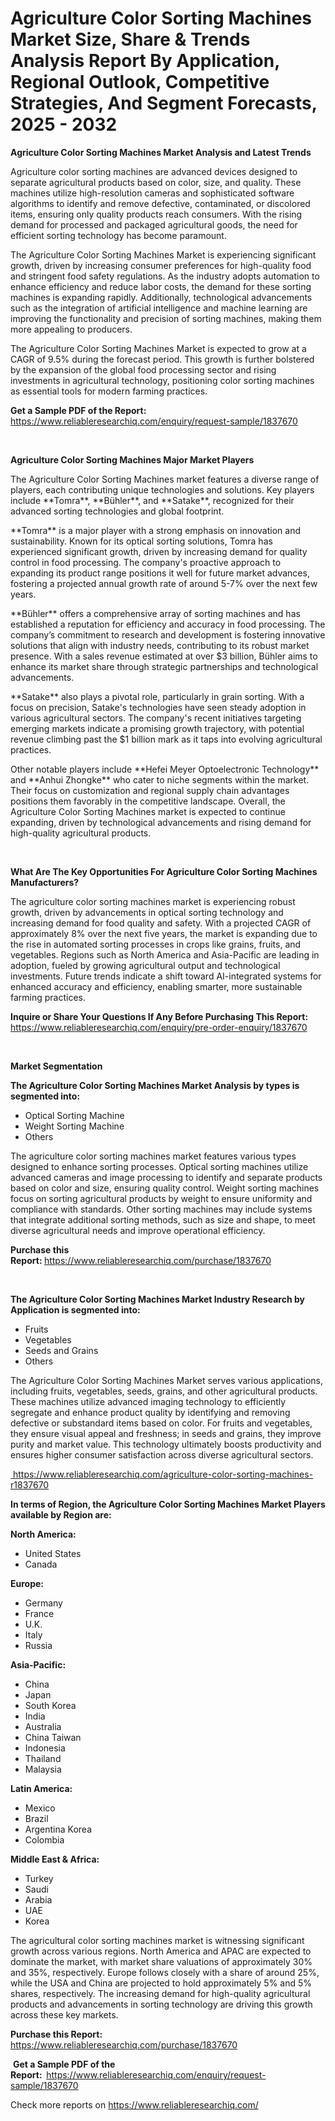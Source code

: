 <p><h1>Agriculture Color Sorting Machines Market Size, Share & Trends Analysis Report By Application, Regional Outlook, Competitive Strategies, And Segment Forecasts, 2025 - 2032</h1></p><p><strong>Agriculture Color Sorting Machines Market Analysis and Latest Trends</strong></p>
<p><p>Agriculture color sorting machines are advanced devices designed to separate agricultural products based on color, size, and quality. These machines utilize high-resolution cameras and sophisticated software algorithms to identify and remove defective, contaminated, or discolored items, ensuring only quality products reach consumers. With the rising demand for processed and packaged agricultural goods, the need for efficient sorting technology has become paramount.</p><p>The Agriculture Color Sorting Machines Market is experiencing significant growth, driven by increasing consumer preferences for high-quality food and stringent food safety regulations. As the industry adopts automation to enhance efficiency and reduce labor costs, the demand for these sorting machines is expanding rapidly. Additionally, technological advancements such as the integration of artificial intelligence and machine learning are improving the functionality and precision of sorting machines, making them more appealing to producers.</p><p>The Agriculture Color Sorting Machines Market is expected to grow at a CAGR of 9.5% during the forecast period. This growth is further bolstered by the expansion of the global food processing sector and rising investments in agricultural technology, positioning color sorting machines as essential tools for modern farming practices.</p></p>
<p><strong>Get a Sample PDF of the Report:&nbsp;</strong> <a href="https://www.reliableresearchiq.com/enquiry/request-sample/1837670?utm_campaign=2326&utm_medium=2&utm_source=Github&utm_content=ia&utm_term=28022025&utm_id=agriculture-color-sorting-machines">https://www.reliableresearchiq.com/enquiry/request-sample/1837670</a></p>
<p>&nbsp;</p>
<p><strong>Agriculture Color Sorting Machines Major Market Players</strong></p>
<p><p>The Agriculture Color Sorting Machines market features a diverse range of players, each contributing unique technologies and solutions. Key players include **Tomra**, **Bühler**, and **Satake**, recognized for their advanced sorting technologies and global footprint.</p><p>**Tomra** is a major player with a strong emphasis on innovation and sustainability. Known for its optical sorting solutions, Tomra has experienced significant growth, driven by increasing demand for quality control in food processing. The company's proactive approach to expanding its product range positions it well for future market advances, fostering a projected annual growth rate of around 5-7% over the next few years.</p><p>**Bühler** offers a comprehensive array of sorting machines and has established a reputation for efficiency and accuracy in food processing. The company’s commitment to research and development is fostering innovative solutions that align with industry needs, contributing to its robust market presence. With a sales revenue estimated at over $3 billion, Bühler aims to enhance its market share through strategic partnerships and technological advancements.</p><p>**Satake** also plays a pivotal role, particularly in grain sorting. With a focus on precision, Satake's technologies have seen steady adoption in various agricultural sectors. The company's recent initiatives targeting emerging markets indicate a promising growth trajectory, with potential revenue climbing past the $1 billion mark as it taps into evolving agricultural practices.</p><p>Other notable players include **Hefei Meyer Optoelectronic Technology** and **Anhui Zhongke** who cater to niche segments within the market. Their focus on customization and regional supply chain advantages positions them favorably in the competitive landscape. Overall, the Agriculture Color Sorting Machines market is expected to continue expanding, driven by technological advancements and rising demand for high-quality agricultural products.</p></p>
<p>&nbsp;</p>
<p><strong>What Are The Key Opportunities For Agriculture Color Sorting Machines Manufacturers?</strong></p>
<p><p>The agriculture color sorting machines market is experiencing robust growth, driven by advancements in optical sorting technology and increasing demand for food quality and safety. With a projected CAGR of approximately 8% over the next five years, the market is expanding due to the rise in automated sorting processes in crops like grains, fruits, and vegetables. Regions such as North America and Asia-Pacific are leading in adoption, fueled by growing agricultural output and technological investments. Future trends indicate a shift toward AI-integrated systems for enhanced accuracy and efficiency, enabling smarter, more sustainable farming practices.</p></p>
<p><strong>Inquire or Share Your Questions If Any Before Purchasing This Report:</strong> <a href="https://www.reliableresearchiq.com/enquiry/pre-order-enquiry/1837670?utm_campaign=2326&utm_medium=2&utm_source=Github&utm_content=ia&utm_term=28022025&utm_id=agriculture-color-sorting-machines">https://www.reliableresearchiq.com/enquiry/pre-order-enquiry/1837670</a></p>
<p>&nbsp;</p>
<p><strong>Market Segmentation</strong></p>
<p><strong>The Agriculture Color Sorting Machines Market Analysis by types is segmented into:</strong></p>
<p><ul><li>Optical Sorting Machine</li><li>Weight Sorting Machine</li><li>Others</li></ul></p>
<p><p>The agriculture color sorting machines market features various types designed to enhance sorting processes. Optical sorting machines utilize advanced cameras and image processing to identify and separate products based on color and size, ensuring quality control. Weight sorting machines focus on sorting agricultural products by weight to ensure uniformity and compliance with standards. Other sorting machines may include systems that integrate additional sorting methods, such as size and shape, to meet diverse agricultural needs and improve operational efficiency.</p></p>
<p><strong>Purchase this Report:&nbsp;</strong><a href="https://www.reliableresearchiq.com/purchase/1837670?utm_campaign=2326&utm_medium=2&utm_source=Github&utm_content=ia&utm_term=28022025&utm_id=agriculture-color-sorting-machines">https://www.reliableresearchiq.com/purchase/1837670</a></p>
<p>&nbsp;</p>
<p><strong>The Agriculture Color Sorting Machines Market Industry Research by Application is segmented into:</strong></p>
<p><ul><li>Fruits</li><li>Vegetables</li><li>Seeds and Grains</li><li>Others</li></ul></p>
<p><p>The Agriculture Color Sorting Machines Market serves various applications, including fruits, vegetables, seeds, grains, and other agricultural products. These machines utilize advanced imaging technology to efficiently segregate and enhance product quality by identifying and removing defective or substandard items based on color. For fruits and vegetables, they ensure visual appeal and freshness; in seeds and grains, they improve purity and market value. This technology ultimately boosts productivity and ensures higher consumer satisfaction across diverse agricultural sectors.</p></p>
<p><a href="https://www.reliableresearchiq.com/agriculture-color-sorting-machines-r1837670?utm_campaign=2326&utm_medium=2&utm_source=Github&utm_content=ia&utm_term=28022025&utm_id=agriculture-color-sorting-machines">&nbsp;https://www.reliableresearchiq.com/agriculture-color-sorting-machines-r1837670</a></p>
<p><strong>In terms of Region, the Agriculture Color Sorting Machines Market Players available by Region are:</strong></p>
<p>
    <p> <strong> North America: </strong>
        <ul>
            <li>United States</li>
            <li>Canada</li>
        </ul>
        </p> 
    <p> <strong> Europe: </strong>
        <ul>
            <li>Germany</li>
            <li>France</li>
            <li>U.K.</li>
            <li>Italy</li>
            <li>Russia</li>
        </ul>
        </p> 
    <p> <strong> Asia-Pacific: </strong>
        <ul>
            <li>China</li>
            <li>Japan</li>
            <li>South Korea</li>
            <li>India</li>
            <li>Australia</li>
            <li>China Taiwan</li>
            <li>Indonesia</li>
            <li>Thailand</li>
            <li>Malaysia</li>
        </ul>
        </p> 
    <p> <strong> Latin America: </strong>
        <ul>
            <li>Mexico</li>
            <li>Brazil</li>
            <li>Argentina Korea</li>
            <li>Colombia</li>
        </ul>
        </p> 
    <p> <strong> Middle East & Africa: </strong>
        <ul>
            <li>Turkey</li>
            <li>Saudi</li>
            <li>Arabia</li>
            <li>UAE</li>
            <li>Korea</li>
        </ul>
    </p>
    </p>
<p><p>The agricultural color sorting machines market is witnessing significant growth across various regions. North America and APAC are expected to dominate the market, with market share valuations of approximately 30% and 35%, respectively. Europe follows closely with a share of around 25%, while the USA and China are projected to hold approximately 5% and 5% shares, respectively. The increasing demand for high-quality agricultural products and advancements in sorting technology are driving this growth across these key markets.</p></p>
<p><strong>Purchase this Report: </strong><a href="https://www.reliableresearchiq.com/purchase/1837670?utm_campaign=2326&utm_medium=2&utm_source=Github&utm_content=ia&utm_term=28022025&utm_id=agriculture-color-sorting-machines">https://www.reliableresearchiq.com/purchase/1837670</a></p>
<p>&nbsp;<strong>Get a Sample PDF of the Report:&nbsp;&nbsp;</strong><a href="https://www.reliableresearchiq.com/enquiry/request-sample/1837670?utm_campaign=2326&utm_medium=2&utm_source=Github&utm_content=ia&utm_term=28022025&utm_id=agriculture-color-sorting-machines">https://www.reliableresearchiq.com/enquiry/request-sample/1837670</a></p>
<p><strong></strong></p>
<p>Check more reports on <a href="https://www.reliableresearchiq.com/?utm_campaign=2326&utm_medium=2&utm_source=Github&utm_content=ia&utm_term=28022025&utm_id=agriculture-color-sorting-machines">https://www.reliableresearchiq.com/</a></p>